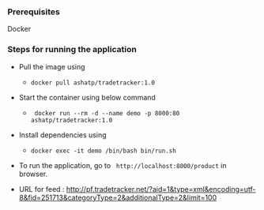 ### Prerequisites

Docker


### Steps for running the application

 * Pull the image using 
     - ``` docker pull ashatp/tradetracker:1.0 ```
 * Start the container using below command
   - ``` docker run --rm -d --name demo -p 8000:80 ashatp/tradetracker:1.0```
* Install dependencies using
   - ``` docker exec -it demo /bin/bash bin/run.sh ```

* To run the application, go to ``` http://localhost:8000/product``` in browser.
* URL for feed : http://pf.tradetracker.net/?aid=1&type=xml&encoding=utf-8&fid=251713&categoryType=2&additionalType=2&limit=100

